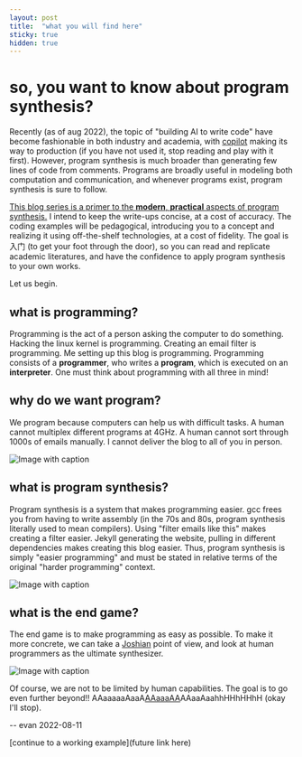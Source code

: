 ```yaml
---
layout: post
title:  "what you will find here"
sticky: true
hidden: true
---
```


# so, you want to know about program synthesis?

Recently (as of aug 2022), the topic of "building AI to write code" have become fashionable in both industry and academia, with [copilot](https://github.com/features/copilot) making its way to production (if you have not used it, stop reading and play with it first). However, program synthesis is much broader than generating few lines of code from comments. Programs are broadly useful in modeling both computation and communication, and whenever programs exist, program synthesis is sure to follow. 

<ins>This blog series is a primer to the **modern**, **practical** aspects of program synthesis.</ins> I intend to keep the write-ups concise, at a cost of accuracy. The coding examples will be pedagogical, introducing you to a concept and realizing it using off-the-shelf technologies, at a cost of fidelity. The goal is 入门 (to get your foot through the door), so you can read and replicate academic literatures, and have the confidence to apply program synthesis to your own works. 

Let us begin.

## what is programming?
Programming is the act of a person asking the computer to do something. Hacking the linux kernel is programming. Creating an email filter is programming. Me setting up this blog is programming. Programming consists of a **programmer**, who writes a **program**, which is executed on an **interpreter**. One must think about programming with all three in mind!

## why do we want program?
We program because computers can help us with difficult tasks. A human cannot multiplex different programs at 4GHz. A human cannot sort through 1000s of emails manually. I cannot deliver the blog to all of you in person.

![Image with caption](/program-synthesis-primer/assets/what-is-this/programming.png "programming")

## what is program synthesis?
Program synthesis is a system that makes programming easier. gcc frees you from having to write assembly (in the 70s and 80s, program synthesis literally used to mean compilers). Using "filter emails like this" makes creating a filter easier. Jekyll generating the website, pulling in different dependencies makes creating this blog easier. Thus, program synthesis is simply "easier programming" and must be stated in relative terms of the original "harder programming" context.

![Image with caption](/program-synthesis-primer/assets/what-is-this/synthesis.png "synthesis")

## what is the end game?
The end game is to make programming as easy as possible. To make it more concrete, we can take a [Joshian](https://youtu.be/RB78vRUO6X8) point of view, and look at human programmers as the ultimate synthesizer.

![Image with caption](/program-synthesis-primer/assets/what-is-this/human-program.png "human-program")

Of course, we are not to be limited by human capabilities. The goal is to go even further beyond!! AAaaaaaAaaA[AAaaaAA](https://youtu.be/3FM2kbvYljw?t=18)AAaaAaahhHHhHHhH (okay I'll stop).

-- evan  2022-08-11

[continue to a working example](future link here)

